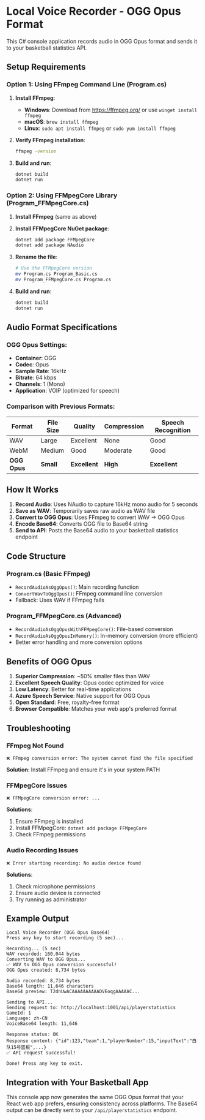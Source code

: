 # Local Voice Recorder - OGG Opus Format

This C# console application records audio in OGG Opus format and sends it to your basketball statistics API.

## Setup Requirements

### Option 1: Using FFmpeg Command Line (Program.cs)
1. **Install FFmpeg**:
   - **Windows**: Download from https://ffmpeg.org/ or use `winget install ffmpeg`
   - **macOS**: `brew install ffmpeg`
   - **Linux**: `sudo apt install ffmpeg` or `sudo yum install ffmpeg`

2. **Verify FFmpeg installation**:
   ```bash
   ffmpeg -version
   ```

3. **Build and run**:
   ```bash
   dotnet build
   dotnet run
   ```

### Option 2: Using FFMpegCore Library (Program_FFMpegCore.cs)
1. **Install FFmpeg** (same as above)

2. **Install FFMpegCore NuGet package**:
   ```bash
   dotnet add package FFMpegCore
   dotnet add package NAudio
   ```

3. **Rename the file**:
   ```bash
   # Use the FFMpegCore version
   mv Program.cs Program_Basic.cs
   mv Program_FFMpegCore.cs Program.cs
   ```

4. **Build and run**:
   ```bash
   dotnet build
   dotnet run
   ```

## Audio Format Specifications

### OGG Opus Settings:
- **Container**: OGG
- **Codec**: Opus
- **Sample Rate**: 16kHz
- **Bitrate**: 64 kbps
- **Channels**: 1 (Mono)
- **Application**: VOIP (optimized for speech)

### Comparison with Previous Formats:

| Format | File Size | Quality | Compression | Speech Recognition |
|--------|-----------|---------|-------------|-------------------|
| WAV | Large | Excellent | None | Good |
| WebM | Medium | Good | Moderate | Good |
| **OGG Opus** | **Small** | **Excellent** | **High** | **Excellent** |

## How It Works

1. **Record Audio**: Uses NAudio to capture 16kHz mono audio for 5 seconds
2. **Save as WAV**: Temporarily saves raw audio as WAV file
3. **Convert to OGG Opus**: Uses FFmpeg to convert WAV → OGG Opus
4. **Encode Base64**: Converts OGG file to Base64 string
5. **Send to API**: Posts the Base64 audio to your basketball statistics endpoint

## Code Structure

### Program.cs (Basic FFmpeg)
- `RecordAudioAsOggOpus()`: Main recording function
- `ConvertWavToOggOpus()`: FFmpeg command line conversion
- Fallback: Uses WAV if FFmpeg fails

### Program_FFMpegCore.cs (Advanced)
- `RecordAudioAsOggOpusWithFFMpegCore()`: File-based conversion
- `RecordAudioAsOggOpusInMemory()`: In-memory conversion (more efficient)
- Better error handling and more conversion options

## Benefits of OGG Opus

1. **Superior Compression**: ~50% smaller files than WAV
2. **Excellent Speech Quality**: Opus codec optimized for voice
3. **Low Latency**: Better for real-time applications
4. **Azure Speech Service**: Native support for OGG Opus
5. **Open Standard**: Free, royalty-free format
6. **Browser Compatible**: Matches your web app's preferred format

## Troubleshooting

### FFmpeg Not Found
```
❌ FFmpeg conversion error: The system cannot find the file specified
```
**Solution**: Install FFmpeg and ensure it's in your system PATH

### FFMpegCore Issues
```
❌ FFMpegCore conversion error: ...
```
**Solutions**:
1. Ensure FFmpeg is installed
2. Install FFMpegCore: `dotnet add package FFMpegCore`
3. Check FFmpeg permissions

### Audio Recording Issues
```
❌ Error starting recording: No audio device found
```
**Solutions**:
1. Check microphone permissions
2. Ensure audio device is connected
3. Try running as administrator

## Example Output

```
Local Voice Recorder (OGG Opus Base64)
Press any key to start recording (5 sec)...

Recording... (5 sec)
WAV recorded: 160,044 bytes
Converting WAV to OGG Opus...
✅ WAV to OGG Opus conversion successful!
OGG Opus created: 8,734 bytes

Audio recorded: 8,734 bytes
Base64 length: 11,646 characters
Base64 preview: T2dnUwACAAAAAAAAAADVEoqgAAAAAC...

Sending to API...
Sending request to: http://localhost:1001/api/playerstatistics
GameId: 1
Language: zh-CN
VoiceBase64 length: 11,646

Response status: OK
Response content: {"id":123,"team":1,"playerNumber":15,"inputText":"白队15号篮板",...}
✅ API request successful!

Done! Press any key to exit.
```

## Integration with Your Basketball App

This console app now generates the same OGG Opus format that your React web app prefers, ensuring consistency across platforms. The Base64 output can be directly sent to your `/api/playerstatistics` endpoint.
